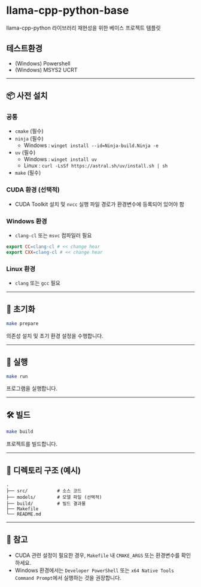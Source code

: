 # llama-cpp-python-base

llama-cpp-python 라이브러리 재현성을 위한 베이스 프로젝트 템플릿

## 테스트환경
- (Windows) Powershell
- (Windows) MSYS2 UCRT
---

## 📦 사전 설치

### 공통
- `cmake` (필수)
- `ninja` (필수)
  - Windows : `winget install --id=Ninja-build.Ninja -e`
- `uv` (필수)
  - Windows : `winget install uv`
  - Linux : `curl -LsSf https://astral.sh/uv/install.sh | sh`
- `make` (필수)

### CUDA 환경 (선택적)
- CUDA Toolkit 설치 및 `nvcc` 실행 파일 경로가 환경변수에 등록되어 있어야 함

### Windows 환경
- `clang-cl` 또는 `msvc` 컴파일러 필요
```Makefile
export CC=clang-cl # << change hear
export CXX=clang-cl # << change hear
```

### Linux 환경
- `clang` 또는 `gcc` 필요

---

## 🔧 초기화

```bash
make prepare
```

의존성 설치 및 초기 환경 설정을 수행합니다.

---

## 🚀 실행

```bash
make run
```

프로그램을 실행합니다.

---

## 🛠 빌드

```bash
make build
```

프로젝트를 빌드합니다.

---

## 📂 디렉토리 구조 (예시)

```
.
├── src/           # 소스 코드
├── models/        # 모델 파일 (선택적)
├── build/         # 빌드 결과물
├── Makefile
└── README.md
```

---

## 📝 참고

- CUDA 관련 설정이 필요한 경우, `Makefile` 내 `CMAKE_ARGS` 또는 환경변수를 확인하세요.
- Windows 환경에서는 `Developer PowerShell` 또는 `x64 Native Tools Command Prompt`에서 실행하는 것을 권장합니다.

